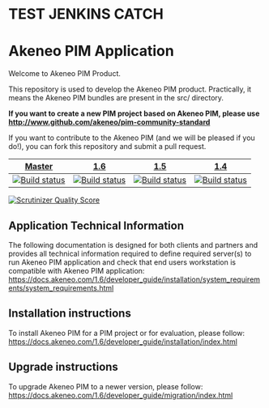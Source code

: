 TEST JENKINS CATCH
==================

Akeneo PIM Application
======================
Welcome to Akeneo PIM Product.

This repository is used to develop the Akeneo PIM product.
Practically, it means the Akeneo PIM bundles are present in the src/ directory.

**If you want to create a new PIM project based on Akeneo PIM, please use http://www.github.com/akeneo/pim-community-standard**

If you want to contribute to the Akeneo PIM (and we will be pleased if you do!), you can fork
this repository and submit a pull request.

| [Master][Master] | [1.6][1.6] | [1.5][1.5] | [1.4][1.4] |
|:----------------:|:----------:|:----------:|:----------:|
| [![Build status][Master image]][Master] | [![Build status][1.6 image]][1.6] | [![Build status][1.5 image]][1.5] | [![Build status][1.4 image]][1.4] |

  [Master image]: https://travis-ci.org/akeneo/pim-community-dev.svg
  [Master]: https://travis-ci.org/akeneo/pim-community-dev/tree/master
  [1.6 image]: https://travis-ci.org/akeneo/pim-community-dev.svg?branch=1.6
  [1.6]: https://github.com/akeneo/pim-community-dev/tree/1.6
  [1.5 image]: https://travis-ci.org/akeneo/pim-community-dev.svg?branch=1.5
  [1.5]: https://github.com/akeneo/pim-community-dev/tree/1.5
  [1.4 image]: https://travis-ci.org/akeneo/pim-community-dev.svg?branch=1.4
  [1.4]: https://github.com/akeneo/pim-community-dev/tree/1.4


[![Scrutinizer Quality Score](https://scrutinizer-ci.com/g/akeneo/pim-community-dev/badges/quality-score.png?s=05ef3d5d2bbfae2f9a659060b21711d275f0c1ff)](https://scrutinizer-ci.com/g/akeneo/pim-community-dev/)

Application Technical Information
---------------------------------

The following documentation is designed for both clients and partners and provides all technical information required to define required server(s) to run Akeneo PIM application and check that end users workstation is compatible with Akeneo PIM application:
https://docs.akeneo.com/1.6/developer_guide/installation/system_requirements/system_requirements.html

Installation instructions
-------------------------

To install Akeneo PIM for a PIM project or for evaluation, please follow:
https://docs.akeneo.com/1.6/developer_guide/installation/index.html

Upgrade instructions
--------------------

To upgrade Akeneo PIM to a newer version, please follow:
https://docs.akeneo.com/1.6/developer_guide/migration/index.html
